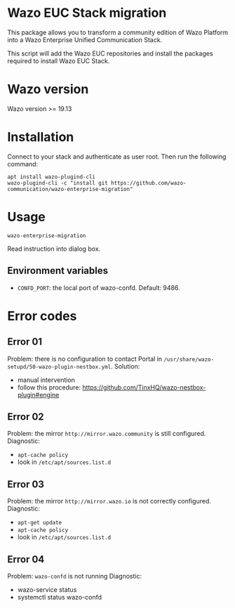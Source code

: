 # Wazo EUC Stack migration

This package allows you to transform a community edition of Wazo Platform into a Wazo Enterprise Unified Communication Stack.

This script will add the Wazo EUC repositories and install the packages required to install Wazo EUC Stack.

# Wazo version

Wazo version >= 19.13

# Installation

Connect to your stack and authenticate as user root. Then run the following command:

    apt install wazo-plugind-cli
    wazo-plugind-cli -c "install git https://github.com/wazo-communication/wazo-enterprise-migration"

# Usage

    wazo-enterprise-migration

Read instruction into dialog box.

## Environment variables

- `CONFD_PORT`: the local port of wazo-confd. Default: 9486.

# Error codes

## Error 01

Problem: there is no configuration to contact Portal in `/usr/share/wazo-setupd/50-wazo-plugin-nestbox.yml`.
Solution:
  * manual intervention
  * follow this procedure: https://github.com/TinxHQ/wazo-nestbox-plugin#engine

## Error 02

Problem: the mirror `http://mirror.wazo.community` is still configured.
Diagnostic: 
  * `apt-cache policy`
  * look in `/etc/apt/sources.list.d`

## Error 03

Problem: the mirror `http://mirror.wazo.io` is not correctly configured.
Diagnostic: 
  * `apt-get update`
  * `apt-cache policy`
  * look in `/etc/apt/sources.list.d`

## Error 04

Problem: `wazo-confd` is not running
Diagnostic:
  - wazo-service status
  - systemctl status wazo-confd

